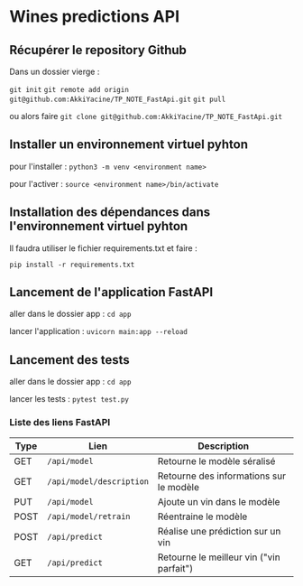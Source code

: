 # Wines predictions API

## Récupérer le repository Github

Dans un dossier vierge :

```git init```
```git remote add origin git@github.com:AkkiYacine/TP_NOTE_FastApi.git```
```git pull```

ou alors faire ```git clone git@github.com:AkkiYacine/TP_NOTE_FastApi.git```

## Installer un environnement virtuel pyhton

pour l'installer : ```python3 -m venv <environment name>```

pour l'activer : ```source <environment name>/bin/activate```

## Installation des dépendances dans l'environnement virtuel pyhton

Il faudra utiliser le fichier requirements.txt et faire :

```pip install -r requirements.txt```

## Lancement de l'application FastAPI

aller dans le dossier app : ```cd app```

lancer l'application : ```uvicorn main:app --reload```

## Lancement des tests

aller dans le dossier app : ```cd app```

lancer les tests : ```pytest test.py```

### Liste des liens FastAPI

|Type|Lien|Description|
|-|-|-|
|GET|`/api/model`|Retourne le modèle séralisé|
|GET|`/api/model/description`|Retourne des informations sur le modèle|
|PUT|`/api/model`|Ajoute un vin dans le modèle|
|POST|`/api/model/retrain`|Réentraine le modèle| 
|POST|`/api/predict`|Réalise une prédiction sur un vin|
|GET|`/api/predict`|Retourne le meilleur vin ("vin parfait")|





